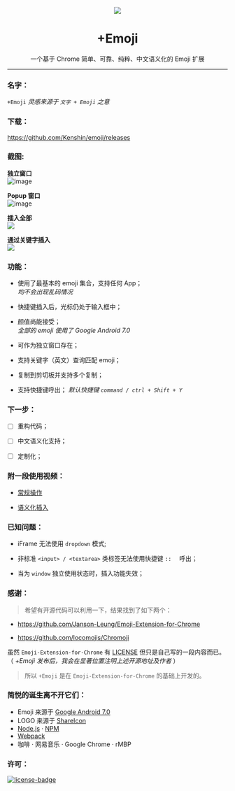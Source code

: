 <p align="center"><img src="https://i.imgur.com/6ExcDl9.png"/></p>
<h1 align="center">+Emoji</h1>
<p align="center">一个基于 Chrome 简单、可靠、纯粹、中文语义化的 Emoji 扩展</p>

***

### 名字：
`+Emoji` _灵感来源于 `文字 + Emoji` 之意_

### 下载：
https://github.com/Kenshin/emoji/releases

### 截图:

**独立窗口**  
![image](https://user-images.githubusercontent.com/31840739/30678148-df47e6c4-9e55-11e7-80cc-984c6bf8ee5b.png)

**Popup 窗口**  
![image](https://user-images.githubusercontent.com/31840739/30730829-7038822c-9f2f-11e7-966a-10655f8a1e7f.png)

**插入全部**  
<img src="https://i.imgur.com/QLgzf4B.gif" />

**通过关键字插入**  
<img src="https://i.imgur.com/vBtKQke.gif" />

### 功能：

- 使用了最基本的 emoji 集合，支持任何 App；  
_均不会出现乱码情况_

- 快捷键插入后，光标仍处于输入框中；

- 颜值尚能接受；  
  _全部的 emoji 使用了 Google Android 7.0_

- 可作为独立窗口存在；

- 支持关键字（英文）查询匹配 emoji；

- 复制到剪切板并支持多个复制；

- 支持快捷键呼出； _默认快捷键 `command / ctrl + Shift + Y`_

### 下一步：

- [ ] 重构代码；

- [ ] 中文语义化支持；

- [ ] 定制化；

### 附一段使用视频：

- [常规操作](https://i.imgur.com/XYTpirX.gif)

- [语义化插入](https://i.imgur.com/GCPgNrt.gif)

### 已知问题：

- iFrame 无法使用  `dropdown` 模式;

- 非标准 `<input> / <textarea>` 类标签无法使用快捷键 `::  ` 呼出；

- 当为 `window` 独立使用状态时，插入功能失效；

### 感谢：

> 希望有开源代码可以利用一下，结果找到了如下两个：

- https://github.com/Janson-Leung/Emoji-Extension-for-Chrome

- https://github.com/locomojis/Chromoji

虽然 `Emoji-Extension-for-Chrome` 有 [LICENSE](https://github.com/Janson-Leung/Emoji-Extension-for-Chrome/blob/master/LICENSE) 但只是自己写的一段内容而已。（ _+Emoji 发布后，我会在显著位置注明上述开源地址及作者_ ）

> 所以 `+Emoji` 是在 `Emoji-Extension-for-Chrome` 的基础上开发的。

### 简悦的诞生离不开它们：
- Emoji 来源于 [Google Android 7.0](https://github.com/googlei18n/noto-emoji)
- LOGO 来源于 [ShareIcon](https://www.shareicon.net/wink-interface-faces-emoji-ideogram-tongue-feelings-emoticons-smileys-798496)
- [Node.js](https://nodejs.org/) · [NPM](https://www.npmjs.com)
- [Webpack](https://webpack.github.io/)
- 咖啡 · 网易音乐 · Google Chrome · rMBP

### 许可：
[![license-badge]][license-link]

<!-- Link -->
[license-badge]:    https://img.shields.io/github/license/mashape/apistatus.svg
[license-link]:     https://opensource.org/licenses/MIT
